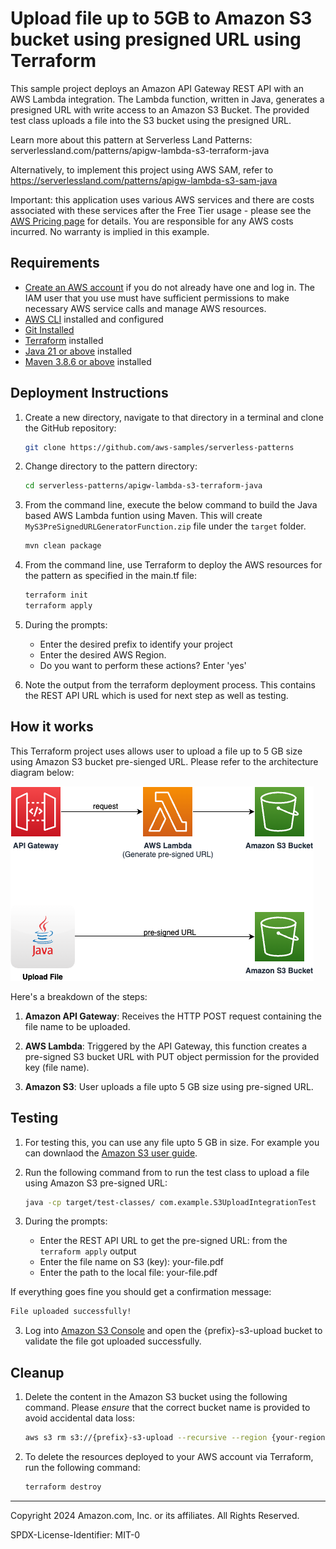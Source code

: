 # Upload file up to 5GB to Amazon S3 bucket using presigned URL using Terraform 

This sample project deploys an Amazon API Gateway REST API with an AWS Lambda integration. The Lambda function, written in Java, generates a presigned URL with write access to an Amazon S3 Bucket. The provided test class uploads a file into the S3 bucket using the presigned URL.

Learn more about this pattern at Serverless Land Patterns: serverlessland.com/patterns/apigw-lambda-s3-terraform-java

Alternatively, to implement this project using AWS SAM, refer to https://serverlessland.com/patterns/apigw-lambda-s3-sam-java

Important: this application uses various AWS services and there are costs associated with these services after the Free Tier usage - please see the [AWS Pricing page](https://aws.amazon.com/pricing/) for details. You are responsible for any AWS costs incurred. No warranty is implied in this example.

## Requirements

- [Create an AWS account](https://portal.aws.amazon.com/gp/aws/developer/registration/index.html) if you do not already have one and log in. The IAM user that you use must have sufficient permissions to make necessary AWS service calls and manage AWS resources.
- [AWS CLI](https://docs.aws.amazon.com/cli/latest/userguide/install-cliv2.html) installed and configured
- [Git Installed](https://git-scm.com/book/en/v2/Getting-Started-Installing-Git)
- [Terraform](https://learn.hashicorp.cxom/tutorials/terraform/install-cli?in=terraform/aws-get-started) installed
- [Java 21 or above](https://docs.aws.amazon.com/corretto/latest/corretto-21-ug/amazon-linux-install.html) installed
- [Maven 3.8.6 or above](https://maven.apache.org/download.cgi) installed


## Deployment Instructions

1. Create a new directory, navigate to that directory in a terminal and clone the GitHub repository:
   ```bash
   git clone https://github.com/aws-samples/serverless-patterns
   ```

2. Change directory to the pattern directory:
   ```bash
   cd serverless-patterns/apigw-lambda-s3-terraform-java
   ```

3. From the command line, execute the below command to build the Java based AWS Lambda funtion using Maven. This will create `MyS3PreSignedURLGeneratorFunction.zip` file under the `target` folder.
   ```bash
   mvn clean package
   ```

4. From the command line, use Terraform to deploy the AWS resources for the pattern as specified in the main.tf file:
   ```bash
   terraform init
   terraform apply
   ```
5. During the prompts:

   - Enter the desired prefix to identify your project
   - Enter the desired AWS Region. 
   - Do you want to perform these actions? Enter 'yes'
   

6. Note the output from the terraform deployment process. This contains the REST API URL which is used for next step as well as testing.

## How it works

This Terraform project uses allows user to upload a file up to 5 GB size using Amazon S3 bucket pre-sienged URL. Please refer to the architecture diagram below:

![End to End Architecture](images/architecture.png)

Here's a breakdown of the steps:

1. **Amazon API Gateway**: Receives the HTTP POST request containing the file name to be uploaded.

2. **AWS Lambda**: Triggered by the API Gateway, this function creates a pre-signed S3 bucket URL with PUT object permission for the provided key (file name).

3. **Amazon S3**: User uploads a file upto 5 GB size using pre-signed URL. 

## Testing

1. For testing this, you can use any file upto 5 GB in size. For example you can downlaod the [Amazon S3 user guide](https://s3.amazonaws.com/awsdocs/S3/latest/s3-gsg.pdf). 


2. Run the following command from to run the test class to upload a file using Amazon S3 pre-signed URL:

   ```bash
   java -cp target/test-classes/ com.example.S3UploadIntegrationTest
   ```

2. During the prompts:

   - Enter the REST API URL to get the pre-signed URL: from the `terraform apply` output
   - Enter the file name on S3 (key): your-file.pdf
   - Enter the path to the local file: your-file.pdf

If everything goes fine you should get a confirmation message:
   ```bash
   File uploaded successfully!
   ```

3. Log into [Amazon S3 Console]() and open the {prefix}-s3-upload bucket to validate the file got uploaded successfully. 

## Cleanup

1. Delete the content in the Amazon S3 bucket using the following command. Please *ensure* that the correct bucket name is provided to avoid accidental data loss:
   ```bash
   aws s3 rm s3://{prefix}-s3-upload --recursive --region {your-region}

2. To delete the resources deployed to your AWS account via Terraform, run the following command:

   ```bash
   terraform destroy
   ```


---

Copyright 2024 Amazon.com, Inc. or its affiliates. All Rights Reserved.

SPDX-License-Identifier: MIT-0
